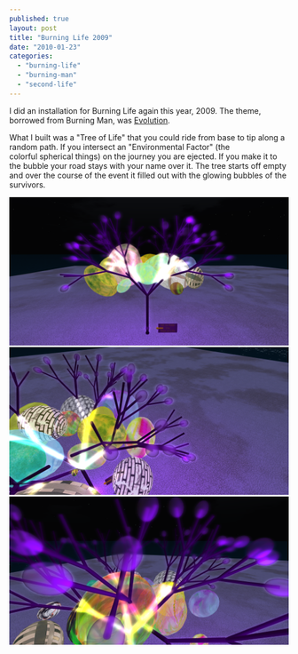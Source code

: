 ```yaml
---
published: true
layout: post
title: "Burning Life 2009"
date: "2010-01-23"
categories: 
  - "burning-life"
  - "burning-man"
  - "second-life"
---
```


I did an installation for Burning Life again this year, 2009. The theme, borrowed from Burning Man, was [Evolution](http://www.burningman.com/art_of_burningman/bm09_theme.html).

What I built was a "Tree of Life" that you could ride from base to tip along a random path. If you intersect an "Environmental Factor" (the colorful spherical things) on the journey you are ejected. If you make it to the bubble your road stays with your name over it. The tree starts off empty and over the course of the event it filled out with the glowing bubbles of the survivors.

[![Snapshot_019](../images/2010/01/6a00e54f8f71198833012877054f42970c1.png?w=300 "Snapshot_019")](../images/2010/01/6a00e54f8f71198833012877054f42970c1.png) [![Snapshot_022](../images/2010/01/6a00e54f8f711988330120a802296b970b.png?w=300 "Snapshot_022")](../images/2010/01/6a00e54f8f711988330120a802296b970b.png) [![Snapshot_021](../images/2010/01/6a00e54f8f711988330120a8022a09970b.png?w=300 "Snapshot_021")](../images/2010/01/6a00e54f8f711988330120a8022a09970b.png)
